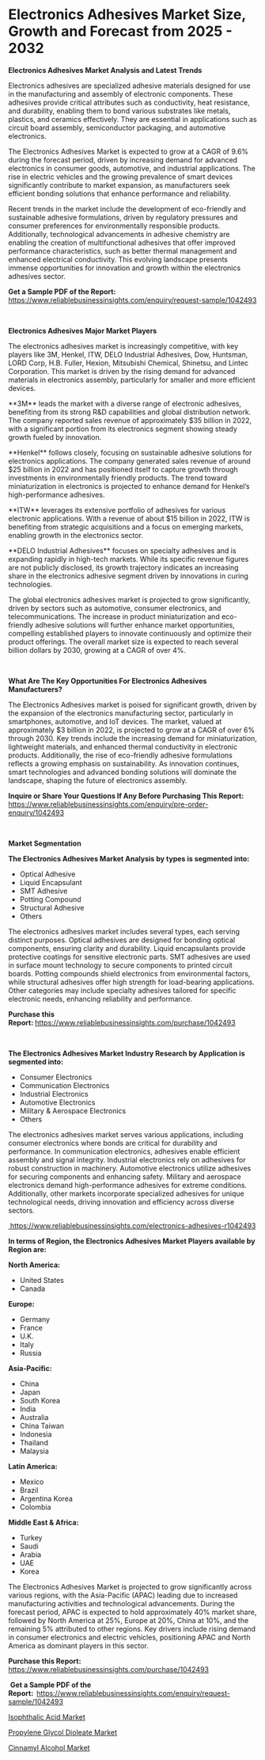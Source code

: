 <p><h1>Electronics Adhesives Market Size, Growth and Forecast from 2025 - 2032</h1></p><p><strong>Electronics Adhesives Market Analysis and Latest Trends</strong></p>
<p><p>Electronics adhesives are specialized adhesive materials designed for use in the manufacturing and assembly of electronic components. These adhesives provide critical attributes such as conductivity, heat resistance, and durability, enabling them to bond various substrates like metals, plastics, and ceramics effectively. They are essential in applications such as circuit board assembly, semiconductor packaging, and automotive electronics.</p><p>The Electronics Adhesives Market is expected to grow at a CAGR of 9.6% during the forecast period, driven by increasing demand for advanced electronics in consumer goods, automotive, and industrial applications. The rise in electric vehicles and the growing prevalence of smart devices significantly contribute to market expansion, as manufacturers seek efficient bonding solutions that enhance performance and reliability.</p><p>Recent trends in the market include the development of eco-friendly and sustainable adhesive formulations, driven by regulatory pressures and consumer preferences for environmentally responsible products. Additionally, technological advancements in adhesive chemistry are enabling the creation of multifunctional adhesives that offer improved performance characteristics, such as better thermal management and enhanced electrical conductivity. This evolving landscape presents immense opportunities for innovation and growth within the electronics adhesives sector.</p></p>
<p><strong>Get a Sample PDF of the Report:&nbsp;</strong> <a href="https://www.reliablebusinessinsights.com/enquiry/request-sample/1042493?utm_campaign=84&utm_medium=2&utm_source=Github&utm_content=ia&utm_term=30012025&utm_id=electronics-adhesives">https://www.reliablebusinessinsights.com/enquiry/request-sample/1042493</a></p>
<p>&nbsp;</p>
<p><strong>Electronics Adhesives Major Market Players</strong></p>
<p><p>The electronics adhesives market is increasingly competitive, with key players like 3M, Henkel, ITW, DELO Industrial Adhesives, Dow, Huntsman, LORD Corp, H.B. Fuller, Hexion, Mitsubishi Chemical, Shinetsu, and Lintec Corporation. This market is driven by the rising demand for advanced materials in electronics assembly, particularly for smaller and more efficient devices.</p><p>**3M** leads the market with a diverse range of electronic adhesives, benefiting from its strong R&D capabilities and global distribution network. The company reported sales revenue of approximately $35 billion in 2022, with a significant portion from its electronics segment showing steady growth fueled by innovation.</p><p>**Henkel** follows closely, focusing on sustainable adhesive solutions for electronics applications. The company generated sales revenue of around $25 billion in 2022 and has positioned itself to capture growth through investments in environmentally friendly products. The trend toward miniaturization in electronics is projected to enhance demand for Henkel’s high-performance adhesives.</p><p>**ITW** leverages its extensive portfolio of adhesives for various electronic applications. With a revenue of about $15 billion in 2022, ITW is benefiting from strategic acquisitions and a focus on emerging markets, enabling growth in the electronics sector.</p><p>**DELO Industrial Adhesives** focuses on specialty adhesives and is expanding rapidly in high-tech markets. While its specific revenue figures are not publicly disclosed, its growth trajectory indicates an increasing share in the electronics adhesive segment driven by innovations in curing technologies.</p><p>The global electronics adhesives market is projected to grow significantly, driven by sectors such as automotive, consumer electronics, and telecommunications. The increase in product miniaturization and eco-friendly adhesive solutions will further enhance market opportunities, compelling established players to innovate continuously and optimize their product offerings. The overall market size is expected to reach several billion dollars by 2030, growing at a CAGR of over 4%.</p></p>
<p>&nbsp;</p>
<p><strong>What Are The Key Opportunities For Electronics Adhesives Manufacturers?</strong></p>
<p><p>The Electronics Adhesives market is poised for significant growth, driven by the expansion of the electronics manufacturing sector, particularly in smartphones, automotive, and IoT devices. The market, valued at approximately $3 billion in 2022, is projected to grow at a CAGR of over 6% through 2030. Key trends include the increasing demand for miniaturization, lightweight materials, and enhanced thermal conductivity in electronic products. Additionally, the rise of eco-friendly adhesive formulations reflects a growing emphasis on sustainability. As innovation continues, smart technologies and advanced bonding solutions will dominate the landscape, shaping the future of electronics assembly.</p></p>
<p><strong>Inquire or Share Your Questions If Any Before Purchasing This Report:</strong> <a href="https://www.reliablebusinessinsights.com/enquiry/pre-order-enquiry/1042493?utm_campaign=84&utm_medium=2&utm_source=Github&utm_content=ia&utm_term=30012025&utm_id=electronics-adhesives">https://www.reliablebusinessinsights.com/enquiry/pre-order-enquiry/1042493</a></p>
<p>&nbsp;</p>
<p><strong>Market Segmentation</strong></p>
<p><strong>The Electronics Adhesives Market Analysis by types is segmented into:</strong></p>
<p><ul><li>Optical Adhesive</li><li>Liquid Encapsulant</li><li>SMT Adhesive</li><li>Potting Compound</li><li>Structural Adhesive</li><li>Others</li></ul></p>
<p><p>The electronics adhesives market includes several types, each serving distinct purposes. Optical adhesives are designed for bonding optical components, ensuring clarity and durability. Liquid encapsulants provide protective coatings for sensitive electronic parts. SMT adhesives are used in surface mount technology to secure components to printed circuit boards. Potting compounds shield electronics from environmental factors, while structural adhesives offer high strength for load-bearing applications. Other categories may include specialty adhesives tailored for specific electronic needs, enhancing reliability and performance.</p></p>
<p><strong>Purchase this Report:&nbsp;</strong><a href="https://www.reliablebusinessinsights.com/purchase/1042493?utm_campaign=84&utm_medium=2&utm_source=Github&utm_content=ia&utm_term=30012025&utm_id=electronics-adhesives">https://www.reliablebusinessinsights.com/purchase/1042493</a></p>
<p>&nbsp;</p>
<p><strong>The Electronics Adhesives Market Industry Research by Application is segmented into:</strong></p>
<p><ul><li>Consumer Electronics</li><li>Communication Electronics</li><li>Industrial Electronics</li><li>Automotive Electronics</li><li>Military & Aerospace Electronics</li><li>Others</li></ul></p>
<p><p>The electronics adhesives market serves various applications, including consumer electronics where bonds are critical for durability and performance. In communication electronics, adhesives enable efficient assembly and signal integrity. Industrial electronics rely on adhesives for robust construction in machinery. Automotive electronics utilize adhesives for securing components and enhancing safety. Military and aerospace electronics demand high-performance adhesives for extreme conditions. Additionally, other markets incorporate specialized adhesives for unique technological needs, driving innovation and efficiency across diverse sectors.</p></p>
<p><a href="https://www.reliablebusinessinsights.com/electronics-adhesives-r1042493?utm_campaign=84&utm_medium=2&utm_source=Github&utm_content=ia&utm_term=30012025&utm_id=electronics-adhesives">&nbsp;https://www.reliablebusinessinsights.com/electronics-adhesives-r1042493</a></p>
<p><strong>In terms of Region, the Electronics Adhesives Market Players available by Region are:</strong></p>
<p>
    <p> <strong> North America: </strong>
        <ul>
            <li>United States</li>
            <li>Canada</li>
        </ul>
        </p> 
    <p> <strong> Europe: </strong>
        <ul>
            <li>Germany</li>
            <li>France</li>
            <li>U.K.</li>
            <li>Italy</li>
            <li>Russia</li>
        </ul>
        </p> 
    <p> <strong> Asia-Pacific: </strong>
        <ul>
            <li>China</li>
            <li>Japan</li>
            <li>South Korea</li>
            <li>India</li>
            <li>Australia</li>
            <li>China Taiwan</li>
            <li>Indonesia</li>
            <li>Thailand</li>
            <li>Malaysia</li>
        </ul>
        </p> 
    <p> <strong> Latin America: </strong>
        <ul>
            <li>Mexico</li>
            <li>Brazil</li>
            <li>Argentina Korea</li>
            <li>Colombia</li>
        </ul>
        </p> 
    <p> <strong> Middle East & Africa: </strong>
        <ul>
            <li>Turkey</li>
            <li>Saudi</li>
            <li>Arabia</li>
            <li>UAE</li>
            <li>Korea</li>
        </ul>
    </p>
    </p>
<p><p>The Electronics Adhesives Market is projected to grow significantly across various regions, with the Asia-Pacific (APAC) leading due to increased manufacturing activities and technological advancements. During the forecast period, APAC is expected to hold approximately 40% market share, followed by North America at 25%, Europe at 20%, China at 10%, and the remaining 5% attributed to other regions. Key drivers include rising demand in consumer electronics and electric vehicles, positioning APAC and North America as dominant players in this sector.</p></p>
<p><strong>Purchase this Report: </strong><a href="https://www.reliablebusinessinsights.com/purchase/1042493?utm_campaign=84&utm_medium=2&utm_source=Github&utm_content=ia&utm_term=30012025&utm_id=electronics-adhesives">https://www.reliablebusinessinsights.com/purchase/1042493</a></p>
<p>&nbsp;<strong>Get a Sample PDF of the Report:&nbsp;&nbsp;</strong><a href="https://www.reliablebusinessinsights.com/enquiry/request-sample/1042493?utm_campaign=84&utm_medium=2&utm_source=Github&utm_content=ia&utm_term=30012025&utm_id=electronics-adhesives">https://www.reliablebusinessinsights.com/enquiry/request-sample/1042493</a></p>
<p><strong></strong></p>
<p><p><a href="https://github.com/tshumaalzlam0/Market-Research-Report-List-1/blob/main/isophthalic-acid-market.md?utm_campaign=84&utm_medium=2&utm_source=Github&utm_content=ia&utm_term=30012025&utm_id=electronics-adhesives">Isophthalic Acid Market</a></p><p><a href="https://github.com/dingharhouma/Market-Research-Report-List-1/blob/main/propylene-glycol-dioleate-market.md?utm_campaign=84&utm_medium=2&utm_source=Github&utm_content=ia&utm_term=30012025&utm_id=electronics-adhesives">Propylene Glycol Dioleate Market</a></p><p><a href="https://github.com/ezahdyre/Market-Research-Report-List-1/blob/main/cinnamyl-alcohol-market.md?utm_campaign=84&utm_medium=2&utm_source=Github&utm_content=ia&utm_term=30012025&utm_id=electronics-adhesives">Cinnamyl Alcohol Market</a></p></p>